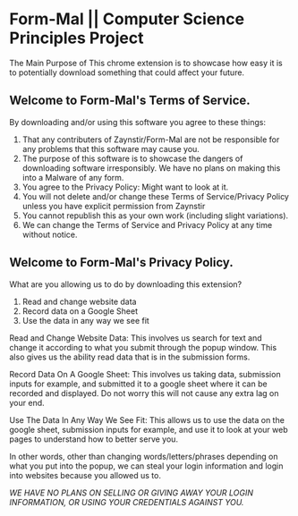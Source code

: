 # Form-Mal || Computer Science Principles Project
The Main Purpose of This chrome extension is to showcase how easy it is to potentially download something that could affect your future.
## Welcome to Form-Mal's Terms of Service.
By downloading and/or using this software you agree to these things:
1. That any contributers of Zaynstir/Form-Mal are not be responsible for any problems that this software may cause you. 
2. The purpose of this software is to showcase the dangers of downloading software irresponsibly. We have no plans on making this into a Malware of any form.
3. You agree to the Privacy Policy: Might want to look at it.
4. You will not delete and/or change these Terms of Service/Privacy Policy unless you have explicit permission from Zaynstir
5. You cannot republish this as your own work  (including slight variations).
6. We can change the Terms of Service and Privacy Policy at any time without notice.

## Welcome to Form-Mal's Privacy Policy.

What are you allowing us to do by downloading this extension?
1. Read and change website data
2. Record data on a Google Sheet
3. Use the data in any way we see fit

Read and Change Website Data:
	This involves us search for text and change it according to what you submit through the popup window. This also gives us the ability read data that is in the submission forms.

Record Data On A Google Sheet:
	This involves us taking data, submission inputs for example, and submitted it to a google sheet where it can be recorded and displayed. Do not worry this will not cause any extra lag on your end.

Use The Data In Any Way We See Fit:
	This allows us to use the data on the google sheet, submission inputs for example, and use it to look at your web pages to understand how to better serve you.

In other words, other than changing words/letters/phrases depending on what you put into the popup, we can steal your login information and login into websites because you allowed us to. 

*WE HAVE NO PLANS ON SELLING OR GIVING AWAY YOUR LOGIN INFORMATION, OR USING YOUR CREDENTIALS AGAINST YOU.*
